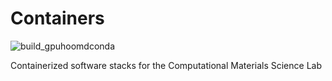 # Containers
![build_gpuhoomdconda](https://github.com/cmelab/containers/workflows/build_gpuhoomdconda/badge.svg)

Containerized software stacks for the Computational Materials Science Lab
